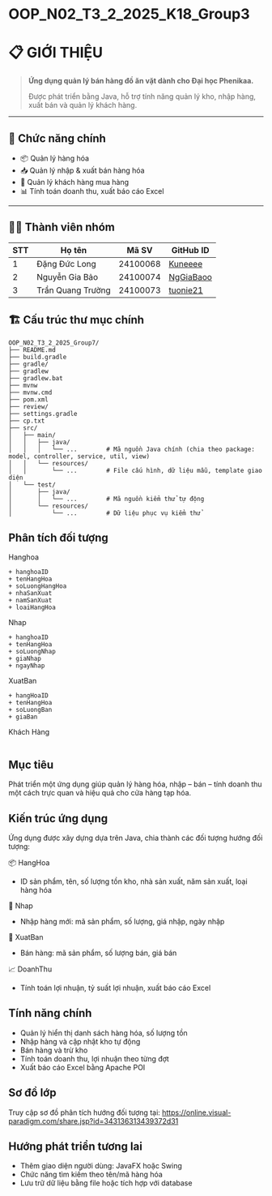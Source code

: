 # OOP_N02_T3_2_2025_K18_Group3
# 📋 GIỚI THIỆU

> **Ứng dụng quản lý bán hàng đồ ăn vặt dành cho Đại học Phenikaa.**
>
> Được phát triển bằng Java, hỗ trợ tính năng quản lý kho, nhập hàng, xuất bán và quản lý khách hàng.

---

## 🎯 Chức năng chính
- 📦 Quản lý hàng hóa  
- 📥 Quản lý nhập & xuất bán hàng hóa  
- 👤 Quản lý khách hàng mua hàng  
- 📊 Tính toán doanh thu, xuất báo cáo Excel

---

## 👨‍💻 Thành viên nhóm
| STT | Họ tên                | Mã SV      | GitHub ID   |
|-----|-----------------------|------------|-------------|
| 1   | Đặng Đức Long         | 24100068   | [Kuneeee](https://github.com/Kuneeee)  |
| 2   | Nguyễn Gia Bảo        | 24100074   | [NgGiaBaoo](https://github.com/NgGiaBaoo)  |
| 3   | Trần Quang Trường     | 24100073   | [tuonie21](https://github.com/tuonie21)  |
## 🏗️ Cấu trúc thư mục chính

```
OOP_N02_T3_2_2025_Group7/
├── README.md             
├── build.gradle           
├── gradle/               
├── gradlew                
├── gradlew.bat          
├── mvnw              
├── mvnw.cmd             
├── pom.xml              
├── review/              
├── settings.gradle
├── cp.txt     
├── src/
│   ├── main/
│   │   ├── java/
│   │   │   └── ...        # Mã nguồn Java chính (chia theo package: model, controller, service, util, view)
│   │   └── resources/
│   │       └── ...        # File cấu hình, dữ liệu mẫu, template giao diện
│   └── test/
│       ├── java/
│       │   └── ...        # Mã nguồn kiểm thử tự động
│       └── resources/
│           └── ...        # Dữ liệu phục vụ kiểm thử
```
## Phân tích đối tượng

Hanghoa
```
+ hanghoaID
+ tenHangHoa
+ soLuongHangHoa
+ nhaSanXuat
+ namSanXuat
+ loaiHangHoa

```

Nhap
```
+ hanghoaID
+ tenHangHoa
+ soLuongNhap
+ giaNhap
+ ngayNhap

```
XuatBan
```
+ hangHoaID
+ tenHangHoa
+ soLuongBan
+ giaBan

```
Khách Hàng
```
```
## Mục tiêu
 Phát triển một ứng dụng giúp quản lý hàng hóa, nhập – bán – tính doanh thu một cách trực quan và hiệu quả cho cửa hàng tạp hóa.

## Kiến trúc ứng dụng
 Ứng dụng được xây dựng dựa trên Java, chia thành các đối tượng hướng đối tượng:

 📦 HangHoa
- ID sản phẩm, tên, số lượng tồn kho, nhà sản xuất, năm sản xuất, loại hàng hóa

 📝 Nhap
- Nhập hàng mới: mã sản phẩm, số lượng, giá nhập, ngày nhập

 🛒 XuatBan
- Bán hàng: mã sản phẩm, số lượng bán, giá bán

 📈 DoanhThu
- Tính toán lợi nhuận, tỷ suất lợi nhuận, xuất báo cáo Excel

## Tính năng chính
- Quản lý hiển thị danh sách hàng hóa, số lượng tồn
- Nhập hàng và cập nhật kho tự động
- Bán hàng và trừ kho
- Tính toán doanh thu, lợi nhuận theo từng đợt
- Xuất báo cáo Excel bằng Apache POI

## Sơ đồ lớp
 Truy cập sơ đồ phân tích hướng đối tượng tại: https://online.visual-paradigm.com/share.jsp?id=343136313439372d31

## Hướng phát triển tương lai
- Thêm giao diện người dùng: JavaFX hoặc Swing
- Chức năng tìm kiếm theo tên/mã hàng hóa
- Lưu trữ dữ liệu bằng file hoặc tích hợp với database

